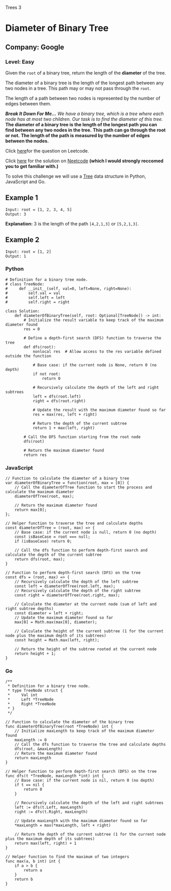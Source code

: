 Trees 3
# Diameter of Binary Tree
## Company: Google
### Level: Easy

Given the `root` of a binary tree, return the length of the **diameter** of the tree.

The diameter of a binary tree is the length of the longest path between any two nodes in a tree. This path may or may not pass through the `root`.

The length of a path between two nodes is represented by the number of edges between them.

***Break It Down For Me...***
*We have a binary tree, which is a tree where each node has at most two children.*
*Our task is to find the diameter of this tree.*
**The diameter of a binary tree is the length of the longest path you can find between any two nodes in the tree.**
**This path can go through the root or not.**
**The length of the path is measured by the number of edges between the nodes.**

Click [here](https://leetcode.com/problems/diameter-of-binary-tree/description/)for the question on Leetcode.

Click [here](https://www.youtube.com/watch?v=bkxqA8Rfv04) for the solution on [Neetcode](https://neetcode.io/) **(which I would strongly reccomed you to get familiar with.)**

To solve this challenge we will use a [Tree](https://www.geeksforgeeks.org/introduction-to-tree-data-structure-and-algorithm-tutorials/) data structure in Python, JavaScript and Go.

## Example 1
```
Input: root = [1, 2, 3, 4, 5]
Output: 3
```
**Explanation:** 3 is the length of the path `[4,2,1,3]` or `[5,2,1,3]`.

## Example 2
```
Input: root = [1, 2]
Output: 1
```

### Python
```
# Definition for a binary tree node.
# class TreeNode:
#     def __init__(self, val=0, left=None, right=None):
#         self.val = val
#         self.left = left
#         self.right = right

class Solution:
    def diameterOfBinaryTree(self, root: Optional[TreeNode]) -> int:
        # Initialize the result variable to keep track of the maximum diameter found
        res = 0

        # Define a depth-first search (DFS) function to traverse the tree
        def dfs(root):
            nonlocal res  # Allow access to the res variable defined outside the function

            # Base case: if the current node is None, return 0 (no depth)
            if not root:
                return 0
            
            # Recursively calculate the depth of the left and right subtrees
            left = dfs(root.left)
            right = dfs(root.right)
            
            # Update the result with the maximum diameter found so far
            res = max(res, left + right)

            # Return the depth of the current subtree
            return 1 + max(left, right)

        # Call the DFS function starting from the root node
        dfs(root)
        
        # Return the maximum diameter found
        return res
```

### JavaScript
```
// Function to calculate the diameter of a binary tree
var diameterOfBinaryTree = function(root, max = [0]) {
    // Call the diameterOfTree function to start the process and calculate the maximum diameter
    diameterOfTree(root, max);
    
    // Return the maximum diameter found
    return max[0];
};

// Helper function to traverse the tree and calculate depths
const diameterOfTree = (root, max) => {
    // Base case: if the current node is null, return 0 (no depth)
    const isBaseCase = root === null;
    if (isBaseCase) return 0;

    // Call the dfs function to perform depth-first search and calculate the depth of the current subtree
    return dfs(root, max);
}

// Function to perform depth-first search (DFS) on the tree
const dfs = (root, max) => {
    // Recursively calculate the depth of the left subtree
    const left = diameterOfTree(root.left, max);
    // Recursively calculate the depth of the right subtree
    const right = diameterOfTree(root.right, max);

    // Calculate the diameter at the current node (sum of left and right subtree depths)
    const diameter = left + right;
    // Update the maximum diameter found so far
    max[0] = Math.max(max[0], diameter);

    // Calculate the height of the current subtree (1 for the current node plus the maximum depth of its subtrees)
    const height = Math.max(left, right);

    // Return the height of the subtree rooted at the current node
    return height + 1;
}
```

### Go
```
/**
 * Definition for a binary tree node.
 * type TreeNode struct {
 *     Val int
 *     Left *TreeNode
 *     Right *TreeNode
 * }
 */

// Function to calculate the diameter of the binary tree
func diameterOfBinaryTree(root *TreeNode) int {
    // Initialize maxLength to keep track of the maximum diameter found
    maxLength := 0
    // Call the dfs function to traverse the tree and calculate depths
    dfs(root, &maxLength)
    // Return the maximum diameter found
    return maxLength
}

// Helper function to perform depth-first search (DFS) on the tree
func dfs(t *TreeNode, maxLength *int) int {
    // Base case: if the current node is nil, return 0 (no depth)
    if t == nil {
        return 0
    }

    // Recursively calculate the depth of the left and right subtrees
    left := dfs(t.Left, maxLength)
    right := dfs(t.Right, maxLength)
    
    // Update maxLength with the maximum diameter found so far
    *maxLength = max(*maxLength, left + right)

    // Return the depth of the current subtree (1 for the current node plus the maximum depth of its subtrees)
    return max(left, right) + 1
}

// Helper function to find the maximum of two integers
func max(a, b int) int {
    if a > b {
        return a
    }
    return b
}
```